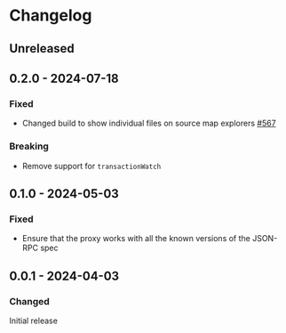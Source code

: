 # Changelog

## Unreleased

## 0.2.0 - 2024-07-18

### Fixed

- Changed build to show individual files on source map explorers [#567](https://github.com/polkadot-api/polkadot-api/pull/567)

### Breaking

- Remove support for `transactionWatch`

## 0.1.0 - 2024-05-03

### Fixed

- Ensure that the proxy works with all the known versions of the JSON-RPC spec

## 0.0.1 - 2024-04-03

### Changed

Initial release
